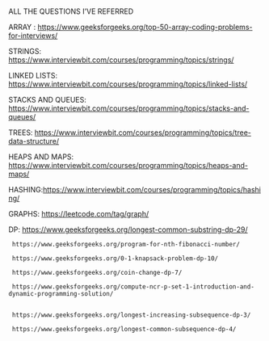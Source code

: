 #
ALL THE QUESTIONS I'VE REFERRED

ARRAY : https://www.geeksforgeeks.org/top-50-array-coding-problems-for-interviews/


STRINGS: https://www.interviewbit.com/courses/programming/topics/strings/


LINKED LISTS:  https://www.interviewbit.com/courses/programming/topics/linked-lists/



STACKS AND QUEUES: https://www.interviewbit.com/courses/programming/topics/stacks-and-queues/



TREES: https://www.interviewbit.com/courses/programming/topics/tree-data-structure/




HEAPS AND MAPS: https://www.interviewbit.com/courses/programming/topics/heaps-and-maps/



HASHING:https://www.interviewbit.com/courses/programming/topics/hashing/




GRAPHS: https://leetcode.com/tag/graph/



DP:  https://www.geeksforgeeks.org/longest-common-substring-dp-29/

     https://www.geeksforgeeks.org/program-for-nth-fibonacci-number/

     https://www.geeksforgeeks.org/0-1-knapsack-problem-dp-10/

     https://www.geeksforgeeks.org/coin-change-dp-7/

     https://www.geeksforgeeks.org/compute-ncr-p-set-1-introduction-and-dynamic-programming-solution/


     https://www.geeksforgeeks.org/longest-increasing-subsequence-dp-3/

     https://www.geeksforgeeks.org/longest-common-subsequence-dp-4/



